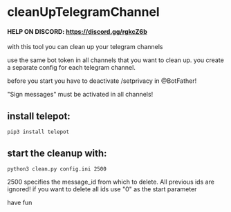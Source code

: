 # cleanUpTelegramChannel

#### HELP ON DISCORD: https://discord.gg/rgkcZ6b

with this tool you can clean up your telegram channels

use the same bot token in all channels that you want to clean up. you create a separate config for each telegram channel.

before you start you have to deactivate /setprivacy in @BotFather!

"Sign messages" must be activated in all channels!

## install telepot:
`pip3 install telepot`

## start the cleanup with:
`python3 clean.py config.ini 2500`

2500 specifies the message_id from which to delete. All previous ids are ignored!
if you want to delete all ids use "0" as the start parameter

have fun